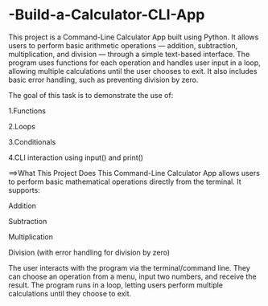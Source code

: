 # -Build-a-Calculator-CLI-App

This project is a Command-Line Calculator App built using Python. It allows users to perform basic arithmetic operations — addition, subtraction, multiplication, and division — through a simple text-based interface. The program uses functions for each operation and handles user input in a loop, allowing multiple calculations until the user chooses to exit. It also includes basic error handling, such as preventing division by zero.

The goal of this task is to demonstrate the use of:

1.Functions

2.Loops

3.Conditionals

4.CLI interaction using input() and print()

==>What This Project Does
This Command-Line Calculator App allows users to perform basic mathematical operations directly from the terminal. It supports:

Addition

Subtraction

Multiplication

Division (with error handling for division by zero)

The user interacts with the program via the terminal/command line. They can choose an operation from a menu, input two numbers, and receive the result. The program runs in a loop, letting users perform multiple calculations until they choose to exit.






